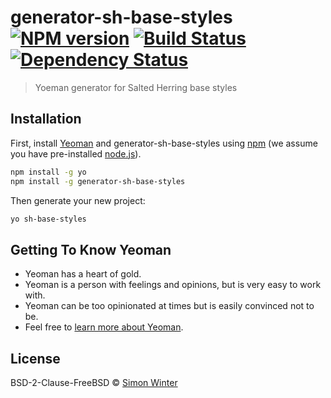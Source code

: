# generator-sh-base-styles [![NPM version][npm-image]][npm-url] [![Build Status][travis-image]][travis-url] [![Dependency Status][daviddm-image]][daviddm-url]
> Yoeman generator for Salted Herring base styles

## Installation

First, install [Yeoman](http://yeoman.io) and generator-sh-base-styles using [npm](https://www.npmjs.com/) (we assume you have pre-installed [node.js](https://nodejs.org/)).

```bash
npm install -g yo
npm install -g generator-sh-base-styles
```

Then generate your new project:

```bash
yo sh-base-styles
```

## Getting To Know Yeoman

 * Yeoman has a heart of gold.
 * Yeoman is a person with feelings and opinions, but is very easy to work with.
 * Yeoman can be too opinionated at times but is easily convinced not to be.
 * Feel free to [learn more about Yeoman](http://yeoman.io/).

## License

BSD-2-Clause-FreeBSD © [Simon Winter](https://www.saltedherring.com)


[npm-image]: https://badge.fury.io/js/generator-sh-base-styles.svg
[npm-url]: https://npmjs.org/package/generator-sh-base-styles
[travis-image]: https://travis-ci.org/salted-herring/generator-sh-base-styles.svg?branch=master
[travis-url]: https://travis-ci.org/salted-herring/generator-sh-base-styles
[daviddm-image]: https://david-dm.org/salted-herring/generator-sh-base-styles.svg?theme=shields.io
[daviddm-url]: https://david-dm.org/salted-herring/generator-sh-base-styles
